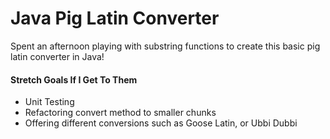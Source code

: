 # Java Pig Latin Converter

Spent an afternoon playing with substring functions to create this basic pig latin converter in Java!

#### Stretch Goals If I Get To Them
- Unit Testing
- Refactoring convert method to smaller chunks
- Offering different conversions such as Goose Latin, or Ubbi Dubbi